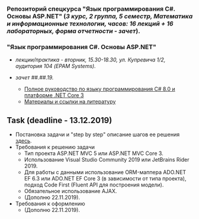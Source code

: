 ### Репозиторий спецкурса "Язык программирования C#. Основы ASP.NET" (*3 курс, 2 группа, 5 семестр, Математика и информационные технологии, часов: 16 лекций + 16 лабораторных, форма отчетности - зачет*).

### "Язык программирования C#. Основы ASP.NET"

  - *лекции/практика - вторник, 15.30-18.30, ул. Купревича 1/2, аудитория 104 (EPAM Systems).*
  - *зачет ##.##.19.*


	- [Полное руководство по языку программирования С# 8.0 и платформе .NET Core 3](https://metanit.com/sharp/tutorial/)
	- [Материалы и ссылки на литературу](https://github.com/EPM-RD-NETLAB/.NET-Framework-modules)

## Task (deadline - 13.12.2019)
- Постановка задачи и "step by step" описание шагов ее решения [здесь](https://metanit.com/sharp/helpdeskmvc/1.1.php).
- Требования к решению задачи
	- Тип проекта ASP.NET MVC 5 или ASP.NET MVC Core 3.
	- Использование Visual Studio Community 2019 или JetBrains Rider 2019.
	- Для работы с данными использование ORM-маппера ADO.NET EF 6.3 или ADO.NET EF Core 3 (в зависимости от типа проекта), подход Code First (Fluent API для построения модели).
	- Обязательное использование AJAX.
	- (Дополню 22.11.2019).
- Требования к оформлению
	- (Дополню 22.11.2019).
